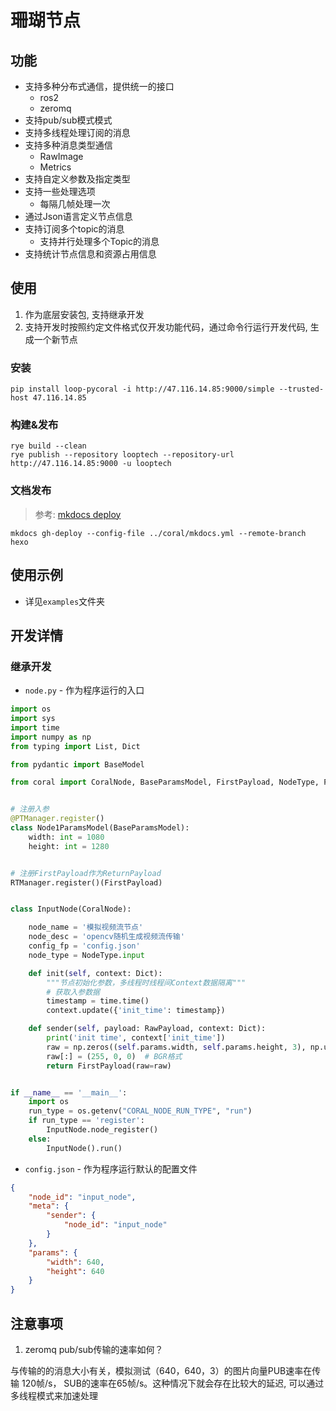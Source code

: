 # 珊瑚节点

## 功能

- 支持多种分布式通信，提供统一的接口
    - ros2
    - zeromq
- 支持pub/sub模式模式
- 支持多线程处理订阅的消息
- 支持多种消息类型通信
    - RawImage
    - Metrics
- 支持自定义参数及指定类型
- 支持一些处理选项
    - 每隔几帧处理一次
- 通过Json语言定义节点信息
- 支持订阅多个topic的消息
    - 支持并行处理多个Topic的消息
- 支持统计节点信息和资源占用信息


## 使用

1. 作为底层安装包, 支持继承开发
2. 支持开发时按照约定文件格式仅开发功能代码，通过命令行运行开发代码, 生成一个新节点

### 安装
```shell
pip install loop-pycoral -i http://47.116.14.85:9000/simple --trusted-host 47.116.14.85
```

### 构建&发布
```shell
rye build --clean
rye publish --repository looptech --repository-url http://47.116.14.85:9000 -u looptech
```

### 文档发布
> 参考: [mkdocs deploy](https://www.mkdocs.org/user-guide/deploying-your-docs/#organization-and-user-pages)

```shell
mkdocs gh-deploy --config-file ../coral/mkdocs.yml --remote-branch hexo
```


## 使用示例

- 详见`examples`文件夹


## 开发详情

### 继承开发


- `node.py` - 作为程序运行的入口

```python
import os
import sys
import time
import numpy as np
from typing import List, Dict

from pydantic import BaseModel

from coral import CoralNode, BaseParamsModel, FirstPayload, NodeType, PTManager, RTManager, RawPayload


# 注册入参
@PTManager.register()
class Node1ParamsModel(BaseParamsModel):
    width: int = 1080
    height: int = 1280


# 注册FirstPayload作为ReturnPayload
RTManager.register()(FirstPayload)


class InputNode(CoralNode):

    node_name = '模拟视频流节点'
    node_desc = 'opencv随机生成视频流传输'
    config_fp = 'config.json'
    node_type = NodeType.input

    def init(self, context: Dict):
        """节点初始化参数，多线程时线程间Context数据隔离"""
        # 获取入参数据
        timestamp = time.time()
        context.update({'init_time': timestamp})

    def sender(self, payload: RawPayload, context: Dict):
        print('init time', context['init_time'])
        raw = np.zeros((self.params.width, self.params.height, 3), np.uint8)
        raw[:] = (255, 0, 0)  # BGR格式
        return FirstPayload(raw=raw)


if __name__ == '__main__':
    import os
    run_type = os.getenv("CORAL_NODE_RUN_TYPE", "run")
    if run_type == 'register':
        InputNode.node_register()
    else:
        InputNode().run()

```

- `config.json` - 作为程序运行默认的配置文件

```json
{
    "node_id": "input_node",
    "meta": {
        "sender": { 
            "node_id": "input_node"
        }
    },
    "params": {
        "width": 640,
        "height": 640
    }
}
```


## 注意事项

1. zeromq pub/sub传输的速率如何？

与传输的的消息大小有关，模拟测试（640，640，3）的图片向量PUB速率在传输 120帧/s， SUB的速率在65帧/s。这种情况下就会存在比较大的延迟, 可以通过多线程模式来加速处理